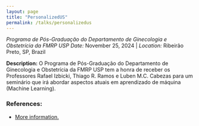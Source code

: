 ```yaml
---
layout: page
title: "PersonalizedUS"
permalink: /talks/personalizedus
---
```


_Programa de Pós-Graduação do Departamento de Ginecologia e Obstetrícia da FMRP USP_
_Date:_ November 25, 2024 | _Location:_ Ribeirão Preto, SP, Brazil

**Description:** O Programa de Pós-Graduação do Departamento de Ginecologia e Obstetrícia da FMRP USP tem a honra de receber os Professores Rafael Izbicki, Thiago R. Ramos e Luben M.C. Cabezas para um seminário que irá abordar aspectos atuais em aprendizado de máquina (Machine Learning).

### References:

- [More information.](https://danieltiezzi.pro.br/seminars/seminars.html)
